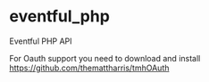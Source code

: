 eventful_php
============

Eventful PHP API

 For Oauth support you need to download and install https://github.com/themattharris/tmhOAuth
